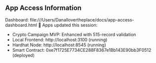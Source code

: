 ## App Access Information
Dashboard: file:///Users/Danallovertheplace/docs/app-access-dashboard.html
📱 Apps updated this session:
- Crypto Campaign MVP: Enhanced with 515-record validation
- Local Frontend: http://localhost:3100 (running)
- Hardhat Node: http://localhost:8545 (running)
- Smart Contract: 0xe7f1725E7734CE288F8367e1Bb143E90bb3F0512 (deployed)
